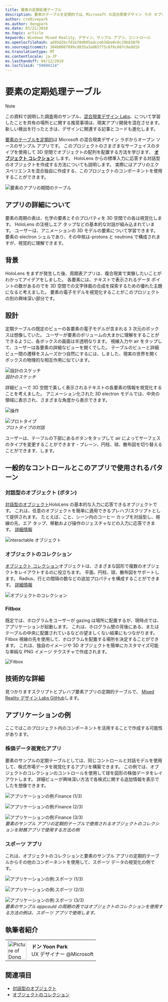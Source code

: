 ```yaml
---
title: 要素の定期処理テーブル
description: 要素のテーブルを定期的では、Microsoft の混合現実デザイン ラボ オブジェクトのコレクションを使用して、さまざまな表面型で、3 D 空間内のオブジェクトの配列をレイアウトする方法を学びますからオープン ソースのサンプル アプリです。
author: cre8ivepark
ms.author: dongpark
ms.date: 03/21/2018
ms.topic: article
keywords: Windows Mixed Reality、デザイン、サンプル アプリ、コントロール
ms.openlocfilehash: ad95d2bcfd1b70d805adcceb36be0c6c29b838f0
ms.sourcegitcommit: 384b0087899cd835a3a965f75c6f6c607c9edd1b
ms.translationtype: MT
ms.contentlocale: ja-JP
ms.lasthandoff: 04/12/2019
ms.locfileid: "59604114"
---
```

# <a name="periodic-table-of-the-elements"></a>要素の定期処理テーブル

>[!NOTE]
>この資料で説明した調査用のサンプル、[混合現実デザイン Labs](https://github.com/Microsoft/MRDesignLabs_Unity)、について学習したことを共有の場所とに関する推奨事項は、現実アプリ開発を混在させます。 新しい検出を行ったときは、デザインに関連する記事とコードも進化します。

[要素のテーブルを定期的](https://github.com/Microsoft/MRDesignLabs_Unity_PeriodicTable)は Microsoft の混合現実デザイン ラボからオープン ソースのサンプル アプリです。 このプロジェクトのさまざまなサーフェイスのタイプを使用して 3D 空間でオブジェクトの配列を配置する方法を学びます、 **[オブジェクト コレクション](object-collection.md)** します。 HoloLens からの標準入力に応答する対話型のオブジェクトを作成する方法についても説明します。 実際にはアプリのエクスペリエンスを混合独自に作成する、このプロジェクトのコンポーネントを使用することができます。

![要素のアプリの期間のテーブル](images/640px-periodictable-hero.jpg)

## <a name="about-the-app"></a>アプリの詳細について

要素の周期の表は、化学の要素とそのプロパティを 3D 空間での各は視覚化します。 HoloLens の注視しエア タップなどの基本的な対話が組み込まれています。 ユーザーは、アニメーションの 3D モデルの要素について学習できます。 要素の electron シェルであり、その中核は-protons と neutrons で構成されますが、視覚的に理解できます。

## <a name="background"></a>背景

HoloLens をまずが発生した後、周期表アプリは、複合現実で実験したいことがわかってアイデアをしました。 各要素には、テキストで表示されるデータ ポイントの数があるのでを 3D 空間での文字体裁の合成を探索するための優れた主題になると考えました。 要素の電子モデルを視覚化することがこのプロジェクトの別の興味深い部分です。

## <a name="design"></a>設計

定期テーブルの既定のビューの各要素の電子モデルが含まれる 3 次元のボックスは想像していた。 ユーザーが要素のボリュームの大まかに理解をすることができるように、各ボックスの画面は半透明なります。 視線入力や air をタップして、ユーザーは各要素の詳細なビューを開くでした。 テーブルのビューと詳細ビュー間の遷移をスムーズかつ自然にするには、しました、現実の世界を開く ボックスの物理的な相互作用に似ています。

![設計のスケッチ](images/640px-sketch20170406.jpg)<br>
*設計のスケッチ*

詳細ビューで 3D 空間で美しく表示されるテキストの各要素の情報を視覚化することを考えました。 アニメーション化された 3D electron モデルでは、中央の領域に表示され、さまざまな角度から表示できます。

![操作](images/640px-periodictable-interaction.jpg)

![プロトタイプ](images/640px-periodictable-prototypes.jpg)<br>
*プロトタイプの対話*

ユーザーは、テーブルの下部にあるボタンをタップして air によってサーフェスのタイプを変更することができます - プレーン、円柱、球、散布図を切り替えることができます、します。

## <a name="common-controls-and-patterns-used-in-this-app"></a>一般的なコントロールとこのアプリで使用されるパターン

### <a name="interactable-object-button"></a>対話型のオブジェクト (ボタン)

[対話型のオブジェクト](interactable-object.md)HoloLens の基本的な入力に応答できるオブジェクトです。 これは、任意のオブジェクトを簡単に適用できるプレハブ/スクリプトとして提供されます。 たとえば、こと、シーン内のコーヒー カップを対話型し、視線の先、エア タップ、移動および操作のジェスチャなどの入力に応答できます。 [詳細情報](interactable-object.md)

![nteractable オブジェクト](images/640px-periodictable-interactableobject.jpg)

### <a name="object-collection"></a>オブジェクトのコレクション

[オブジェクト コレクション](object-collection.md)オブジェクトは、さまざまな図形で複数のオブジェクトをレイアウトするのに役立ちます。 平面、円柱、球、散布図をサポートします。 Radius、行との間隔の数などの追加プロパティを構成することができます。 [詳細情報](object-collection.md)

![オブジェクトのコレクション](images/640px-periodictable-collections.jpg)

### <a name="fitbox"></a>Fitbox

既定では、ホログラムをユーザーが gazing は場所に配置するが、現時点では、アプリケーションが起動します。 これは、ホログラム壁の背後にある、またはテーブルの中央に配置されているなどの望ましくない結果にもつながります。 Fitbox 視線の先を使用して、ホログラムを配置する場所を決定することができます。 これは、独自のイメージや 3D オブジェクトを簡単にカスタマイズ可能な単純な PNG イメージ テクスチャで作成されます。

![Fitbox](images/450px-periodictable-fitbox.jpg)

## <a name="technical-details"></a>技術的な詳細

見つかりますスクリプトとプレハブ要素アプリの定期的テーブルで、 [Mixed Reality デザイン Labs GitHub](https://github.com/Microsoft/MRDesignLabs_Unity_PeriodicTable)します。

## <a name="application-examples"></a>アプリケーションの例

ここではこのプロジェクト内のコンポーネントを活用することで作成する可能性があります。

### <a name="stock-data-visualization-app"></a>株価データ視覚化アプリ

要素のサンプルの定期テーブルとしては、同じコントロールと対話モデルを使用して、株式市場データを視覚化するアプリを構築できます。 この例では、オブジェクトのコレクションのコントロールを使用して球を図形の株価データをレイアウトします。 詳細ビューが興味深い方法で各株式に関する追加情報を表示でしたを想像できます。

![アプリケーションの例:Finance (1/3)](images/640px-periodictable-applicationexamples-finance1.jpg)

![アプリケーションの例:Finance (2/3)](images/640px-periodictable-applicationexamples-finance2.jpg)

![アプリケーションの例:Finance (3/3)](images/640px-periodictable-applicationexamples-finance3.jpg)<br>
*要素のサンプル アプリの定期的テーブルで使用されるオブジェクトのコレクションを財務アプリで使用する方法の例*

### <a name="sports-app"></a>スポーツ アプリ

これは、オブジェクトのコレクションと要素のサンプル アプリの定期的テーブルからその他のコンポーネントを使用して、スポーツ データの視覚化の例です。

![アプリケーションの例:スポーツ (1/3)](images/640px-periodictable-applicationexamples-sports0.jpg)

![アプリケーションの例:スポーツ (2/3)](images/640px-periodictable-applicationexamples-sports1.jpg)

![アプリケーションの例:スポーツ (3/3)](images/640px-periodictable-applicationexamples-sports3.jpg)<br>
*要素のサンプル appcould の周期の表ではオブジェクトのコレクションを使用する方法の例は、スポーツ アプリで使用します。*

## <a name="about-the-author"></a>執筆者紹介

<table style="border-collapse:collapse" padding-left="0px">
<tr>
<td style="border-style: none" width="60px"><img alt="Picture of Dong Yoon Park" width="60" height="60" src="images/dongyoonpark.jpg"></td>
<td style="border-style: none"><b>ドン Yoon Park</b><br>UX デザイナー @Microsoft</td>
</tr>
</table>

## <a name="see-also"></a>関連項目

* [対話型のオブジェクト](interactable-object.md)
* [オブジェクトのコレクション](object-collection.md)
